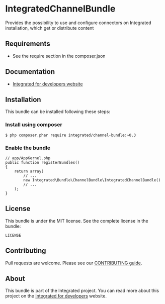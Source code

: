 # IntegratedChannelBundle #
Provides the possibility to use and configure connectors on Integrated installation, which get or distribute content

## Requirements ##
* See the require section in the composer.json

## Documentation ##
* [Integrated for developers website](http://www.integratedfordevelopers.com "Integrated for developers website")

## Installation ##
This bundle can be installed following these steps:

### Install using composer ###

    $ php composer.phar require integrated/channel-bundle:~0.3

### Enable the bundle ###

    // app/AppKernel.php
    public function registerBundles()
    {
        return array(
            // ...
            new Integrated\Bundle\ChannelBundle\IntegratedChannelBundle()
            // ...
        );
    }

## License ##
This bundle is under the MIT license. See the complete license in the bundle:

    LICENSE

## Contributing ##
Pull requests are welcome. Please see our [CONTRIBUTING guide](http://www.integratedfordevelopers.com/contributing "CONTRIBUTING guide").

## About ##
This bundle is part of the Integrated project. You can read more about this project on the
[Integrated for developers](http://www.integratedfordevelopers.com "Integrated for developers") website.